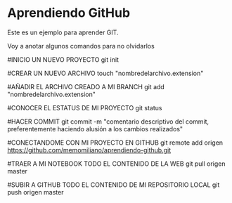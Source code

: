 Aprendiendo GitHub
==================

Este es un ejemplo para aprender GIT.

Voy a anotar algunos comandos para no olvidarlos

#INICIO UN NUEVO PROYECTO
git init

#CREAR UN NUEVO ARCHIVO
touch "nombredelarchivo.extension"

#AÑADIR EL ARCHIVO CREADO A MI BRANCH
git add "nombredelarchivo.extension"

#CONOCER EL ESTATUS DE MI PROYECTO
git status

#HACER COMMIT
git commit -m "comentario descriptivo del commit, preferentemente haciendo alusión a los cambios realizados"

#CONECTANDOME CON MI PROYECTO EN GITHUB
git remote add origen https://github.com/memomiliano/aprendiendo-github.git

#TRAER A MI NOTEBOOK TODO EL CONTENIDO DE LA WEB
git pull origen master

#SUBIR A GITHUB TODO EL CONTENIDO DE MI REPOSITORIO LOCAL
git push origen master